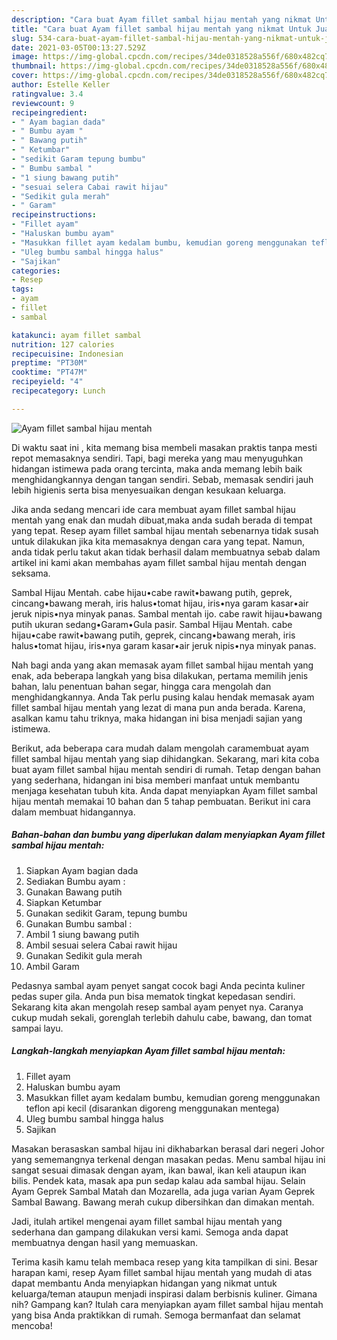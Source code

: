 ```yaml
---
description: "Cara buat Ayam fillet sambal hijau mentah yang nikmat Untuk Jualan"
title: "Cara buat Ayam fillet sambal hijau mentah yang nikmat Untuk Jualan"
slug: 534-cara-buat-ayam-fillet-sambal-hijau-mentah-yang-nikmat-untuk-jualan
date: 2021-03-05T00:13:27.529Z
image: https://img-global.cpcdn.com/recipes/34de0318528a556f/680x482cq70/ayam-fillet-sambal-hijau-mentah-foto-resep-utama.jpg
thumbnail: https://img-global.cpcdn.com/recipes/34de0318528a556f/680x482cq70/ayam-fillet-sambal-hijau-mentah-foto-resep-utama.jpg
cover: https://img-global.cpcdn.com/recipes/34de0318528a556f/680x482cq70/ayam-fillet-sambal-hijau-mentah-foto-resep-utama.jpg
author: Estelle Keller
ratingvalue: 3.4
reviewcount: 9
recipeingredient:
- " Ayam bagian dada"
- " Bumbu ayam "
- " Bawang putih"
- " Ketumbar"
- "sedikit Garam tepung bumbu"
- " Bumbu sambal "
- "1 siung bawang putih"
- "sesuai selera Cabai rawit hijau"
- "Sedikit gula merah"
- " Garam"
recipeinstructions:
- "Fillet ayam"
- "Haluskan bumbu ayam"
- "Masukkan fillet ayam kedalam bumbu, kemudian goreng menggunakan teflon api kecil (disarankan digoreng menggunakan mentega)"
- "Uleg bumbu sambal hingga halus"
- "Sajikan"
categories:
- Resep
tags:
- ayam
- fillet
- sambal

katakunci: ayam fillet sambal 
nutrition: 127 calories
recipecuisine: Indonesian
preptime: "PT30M"
cooktime: "PT47M"
recipeyield: "4"
recipecategory: Lunch

---
```



![Ayam fillet sambal hijau mentah](https://img-global.cpcdn.com/recipes/34de0318528a556f/680x482cq70/ayam-fillet-sambal-hijau-mentah-foto-resep-utama.jpg)

Di waktu  saat ini , kita memang bisa membeli masakan praktis tanpa mesti repot memasaknya sendiri. Tapi, bagi mereka yang mau menyuguhkan hidangan istimewa pada orang tercinta, maka anda memang lebih baik menghidangkannya dengan tangan sendiri. Sebab, memasak sendiri jauh lebih higienis serta bisa menyesuaikan dengan kesukaan keluarga.

Jika anda sedang mencari ide cara membuat ayam fillet sambal hijau mentah yang enak dan mudah dibuat,maka anda sudah berada di tempat yang tepat. Resep ayam fillet sambal hijau mentah  sebenarnya tidak susah untuk dilakukan jika kita memasaknya dengan cara yang tepat. Namun, anda tidak perlu takut akan tidak berhasil dalam membuatnya 
sebab dalam artikel ini kami akan membahas ayam fillet sambal hijau mentah dengan seksama.  

Sambal Hijau Mentah. cabe hijau•cabe rawit•bawang putih, geprek, cincang•bawang merah, iris halus•tomat hijau, iris•nya garam kasar•air jeruk nipis•nya minyak panas. Sambal mentah ijo. cabe rawit hijau•bawang putih ukuran sedang•Garam•Gula pasir. Sambal Hijau Mentah. cabe hijau•cabe rawit•bawang putih, geprek, cincang•bawang merah, iris halus•tomat hijau, iris•nya garam kasar•air jeruk nipis•nya minyak panas.

Nah bagi anda yang akan memasak ayam fillet sambal hijau mentah yang enak, ada beberapa langkah yang bisa dilakukan, pertama memilih jenis bahan, lalu penentuan bahan segar, hingga cara mengolah dan menghidangkannya. Anda Tak perlu pusing kalau hendak memasak ayam fillet sambal hijau mentah yang lezat di mana pun anda berada. Karena, asalkan kamu  tahu triknya, maka hidangan ini bisa menjadi sajian yang istimewa.

Berikut, ada beberapa cara mudah dalam mengolah caramembuat ayam fillet sambal hijau mentah yang siap dihidangkan. Sekarang, mari kita coba buat ayam fillet sambal hijau mentah sendiri di rumah. Tetap dengan bahan yang sederhana, hidangan ini bisa memberi manfaat untuk membantu menjaga kesehatan tubuh kita. Anda dapat menyiapkan Ayam fillet sambal hijau mentah memakai 10 bahan dan 5 tahap pembuatan. Berikut ini cara dalam membuat hidangannya.

<!--inarticleads1-->

##### Bahan-bahan dan bumbu yang diperlukan dalam menyiapkan Ayam fillet sambal hijau mentah:

1. Siapkan  Ayam bagian dada
1. Sediakan  Bumbu ayam :
1. Gunakan  Bawang putih
1. Siapkan  Ketumbar
1. Gunakan sedikit Garam, tepung bumbu
1. Gunakan  Bumbu sambal :
1. Ambil 1 siung bawang putih
1. Ambil sesuai selera Cabai rawit hijau
1. Gunakan Sedikit gula merah
1. Ambil  Garam


Pedasnya sambal ayam penyet sangat cocok bagi Anda pecinta kuliner pedas super gila. Anda pun bisa mematok tingkat kepedasan sendiri. Sekarang kita akan mengolah resep sambal ayam penyet nya. Caranya cukup mudah sekali, gorenglah terlebih dahulu cabe, bawang, dan tomat sampai layu. 

<!--inarticleads2-->

##### Langkah-langkah menyiapkan Ayam fillet sambal hijau mentah:

1. Fillet ayam
1. Haluskan bumbu ayam
1. Masukkan fillet ayam kedalam bumbu, kemudian goreng menggunakan teflon api kecil (disarankan digoreng menggunakan mentega)
1. Uleg bumbu sambal hingga halus
1. Sajikan


Masakan berasaskan sambal hijau ini dikhabarkan berasal dari negeri Johor yang sememangnya terkenal dengan masakan pedas. Menu sambal hijau ini sangat sesuai dimasak dengan ayam, ikan bawal, ikan keli ataupun ikan bilis. Pendek kata, masak apa pun sedap kalau ada sambal hijau. Selain Ayam Geprek Sambal Matah dan Mozarella, ada juga varian Ayam Geprek Sambal Bawang. Bawang merah cukup dibersihkan dan dimakan mentah. 

Jadi, itulah artikel mengenai  ayam fillet sambal hijau mentah  yang sederhana dan gampang dilakukan versi kami. Semoga anda dapat membuatnya dengan hasil yang memuaskan. 

Terima kasih kamu telah membaca resep yang kita tampilkan di sini. Besar harapan kami, resep  Ayam fillet sambal hijau mentah yang mudah di atas dapat membantu Anda menyiapkan hidangan yang nikmat untuk keluarga/teman ataupun menjadi inspirasi dalam berbisnis kuliner. Gimana nih? Gampang kan? Itulah cara menyiapkan ayam fillet sambal hijau mentah yang bisa Anda praktikkan di rumah. Semoga bermanfaat dan selamat mencoba!

